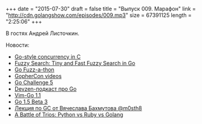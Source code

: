 +++
date = "2015-07-30"
draft = false
title = "Выпуск 009. Марафон"
link = "http://cdn.golangshow.com/episodes/009.mp3"
size = 67391125
length = "2:25:06"
+++

В гостях Андрей Листочкин.

Новости:

* [Go-style concurrency in C](http://libmill.org/tutorial.html)
* [Fuzzy Search: Tiny and Fast Fuzzy Search in Go](https://github.com/renstrom/fuzzysearch)
* [Go Fuzz-a-thon](https://groups.google.com/forum/#!topic/golang-nuts/4PmyYvcnpIs)
* [GopherCon videos](https://blog.golang.org/gophercon2015)
* [Go Challenge 5](http://golang-challenge.com/go-challenge5/)
* [Devzen-подкаст про Go](http://devzen.ru/episode-0051/#comment-2157166978)
* [Vim-Go 1.1](https://github.com/fatih/vim-go/releases/tag/v1.1)
* [Go 1.5 Beta 3](https://tip.golang.org/doc/go1.5)
* [Лекция по GC от Вячеслава Бахмутова @m0sth8](https://twitter.com/m0sth8)
* [A Battle of Trios: Python vs Ruby vs Golang](http://www.cuelogic.com/blog/a-battle-of-trios-python-vs-ruby-vs-golang/)
